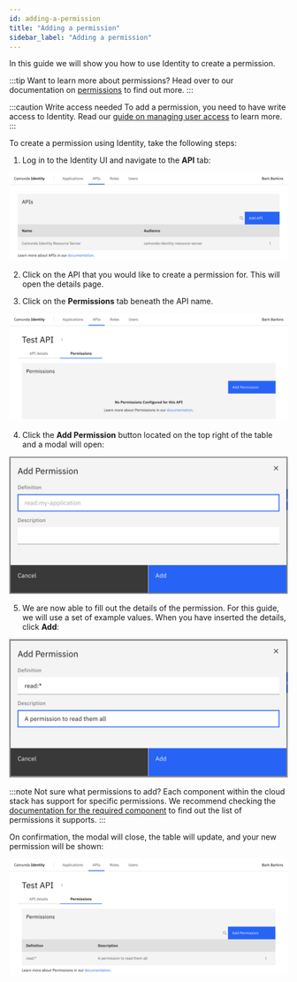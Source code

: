 ```yaml
---
id: adding-a-permission
title: "Adding a permission"
sidebar_label: "Adding a permission"
---
```


In this guide we will show you how to use Identity to create a permission.

:::tip Want to learn more about permissions?
Head over to our documentation on [permissions](/self-managed/concepts/access-control/apis.md) to find out more.
:::

:::caution Write access needed
To add a permission, you need to have write access to Identity.
Read our [guide on managing user access](managing-user-access.md) to learn more.
:::

To create a permission using Identity, take the following steps:

1. Log in to the Identity UI and navigate to the **API** tab:

![add-permission-api-tab](img/add-api-tab.png)

2. Click on the API that you would like to create a permission for. This will open the details page.

3. Click on the **Permissions** tab beneath the API name.

![add-permission-tab](img/add-permission-tab.png)

4. Click the **Add Permission** button located on the top right of the table and a modal will open:

![add-permission-modal-1](img/add-permission-modal-1.png)

5. We are now able to fill out the details of the permission. For this guide, we will use a set of example values. When you have inserted the details, click **Add**:

![add-permission-modal-2](img/add-permission-modal-2.png)

:::note Not sure what permissions to add?
Each component within the cloud stack has support for specific permissions. We recommend checking the [documentation for the required component](../../../components/components-overview.md) to find out the list of permissions it supports.
:::

On confirmation, the modal will close, the table will update, and your new permission will be shown:

![add-permission-refreshed-table](img/add-permission-refreshed-table.png)
